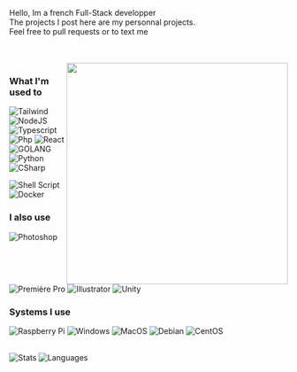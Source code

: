 Hello, Im a french Full-Stack developper <br>
The projects I post here are my personnal projects.<br>
Feel free to pull requests or to text me

<br>
<br>

<div id="header" align="center">
  <img align="right" height=400px src="https://media3.giphy.com/media/v1.Y2lkPTc5MGI3NjExendiNTZzNmIzMXc5c2h2ZHdteTNhZWdvZ20wOTZyN3B1bjlscnF5aCZlcD12MV9pbnRlcm5hbF9naWZfYnlfaWQmY3Q9cw/BiiOx7LG3KcahTIT4z/source.gif"/>
</div>

### What I'm used to
![Tailwind](https://img.shields.io/badge/Tailwind_CSS-38B2AC?style=for-the-badge&logo=tailwind-css&logoColor=white) <br>
![NodeJS](https://img.shields.io/badge/-NodeJS-339933?logo=Node.js&logoColor=white&style=for-the-badge)
![Typescript](https://img.shields.io/badge/TypeScript-007ACC?style=for-the-badge&logo=typescript&logoColor=white)
![Php](https://img.shields.io/badge/PHP-777BB4?style=for-the-badge&logo=php&logoColor=white)
![React](https://img.shields.io/badge/React-20232A?style=for-the-badge&logo=react&logoColor=61DAFB)
![GOLANG](https://img.shields.io/badge/-GOLANG-4285F4?logo=GO&logoColor=white&style=for-the-badge)
![Python](https://img.shields.io/badge/-Python-3776AB?logo=Python&logoColor=white&style=for-the-badge)
![CSharp](https://img.shields.io/badge/C%23-239120?style=for-the-badge&logo=c-sharp&logoColor=white)

![Shell Script](https://img.shields.io/badge/Shell_Script-121011?style=for-the-badge&logo=gnu-bash&logoColor=white)
![Docker](https://img.shields.io/badge/-Docker-black?style=for-the-badge&logo=docker)

### I also use

![Photoshop](https://aleen42.github.io/badges/src/photoshop.svg)
![Première Pro](https://aleen42.github.io/badges/src/premiere.svg)
![Illustrator](https://aleen42.github.io/badges/src/illustrator.svg)
![Unity](https://img.shields.io/badge/Unity-100000?style=for-the-badge&logo=unity&logoColor=white)
 <br>
 
### Systems I use

![Raspberry Pi](https://img.shields.io/badge/-Raspberry%20Pi-C51A4A?style=for-the-badge&logo=Raspberry-Pi)
![Windows](https://img.shields.io/badge/-Windows-0078D6?logo=Windows&logoColor=white&style=for-the-badge)
![MacOS](https://img.shields.io/badge/-MacOS-00AF9C?logo=Apple&logoColor=white&style=for-the-badge)
![Debian](https://img.shields.io/badge/-Debian-A81D33?logo=Debian&logoColor=white&style=for-the-badge)
![CentOS](https://img.shields.io/badge/-CentOS-262577?logo=CentOS&logoColor=white&style=for-the-badge)<br> <br>


![Stats](https://github-readme-stats.vercel.app/api?username=ogb4n&theme=blue-green)  ![Languages](https://github-readme-stats.vercel.app/api/top-langs/?username=ogb4n&theme=blue-green)
